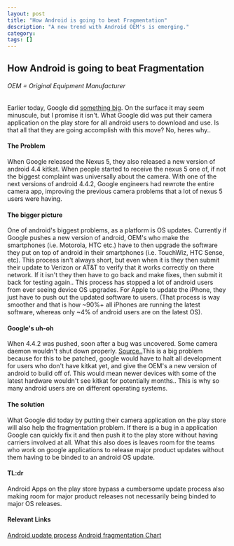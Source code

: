 ```yaml
---
layout: post
title: "How Android is going to beat Fragmentation"
description: "A new trend with Android OEM's is emerging."
category: 
tags: []
---
```

<!-- Title -->
<h2>How Android is going to beat Fragmentation</h2>
<h6>OEM = Original Equipment Manufacturer</h6>
<!-- First paragraph -->
<p>Earlier today, Google did <a href="https://play.google.com/store/apps/details?id=com.google.android.GoogleCamera">something big</a>. On the surface it may seem minuscule, but I promise it isn't. What Google did was put their camera application on the play store for all android users to download and use. Is that all that they are going accomplish with this move? No, heres why..</p>

<h4>The Problem</h4>
<p>When Google released the Nexus 5, they also released a new version of android 4.4 kitkat. When people started to receive the nexus 5 one of, if not the biggest complaint was universally about the camera. With one of the next versions of android 4.4.2, Google engineers had rewrote the entire camera app, improving the previous camera problems that a lot of nexus 5 users were having.</p>

<h4>The bigger picture</h4>
<p>One of android's biggest problems, as a platform is OS updates. Currently if Google pushes a new version of android, OEM's who make the smartphones (i.e. Motorola, HTC etc.) have to then upgrade the software they put on top of android in their smartphones (i.e. TouchWiz, HTC Sense, etc). This process isn't always short, but even when it is they then submit their update to Verizon or AT&T to verify that it works correctly on there network. If it isn't they then have to go back and make fixes, then submit it back for testing again.. This process has stopped a lot of android users from ever seeing device OS upgrades. For Apple to update the iPhone, they just have to push out the updated software to users. (That process is way smoother and that is how ~90%+ all iPhones are running the latest software, whereas only ~4% of android users are on the latest OS).</p>

<h4>Google's uh-oh</h4>
<p>When 4.4.2 was pushed, soon after a bug was uncovered. Some camera daemon wouldn't shut down properly. <a href="http://www.ibtimes.com/google-working-nexus-5-battery-drain-fix-affects-all-android-devices-kitkat-qualcomm-chips-1559771">Source..</a>This is a big problem because for this to be patched, google would have to halt all development for users who don't have kitkat yet, and give the OEM's a new version of android to build off of. This would mean newer devices with some of the latest hardware wouldn't see kitkat for potentially months.. This is why so many android users are on different operating systems.</p>

<h4>The solution</h4>
<p>What Google did today by putting their camera application on the play store will also help the fragmentation problem. If there is a bug in a application Google can quickly fix it and then push it to the play store without having carriers involved at all. What this also does is leaves room for the teams who work on google applications to release major product updates without them having to be binded to an android OS update.</p>

<h4>TL:dr</h4>
<p>Android Apps on the play store bypass a cumbersome update process also making room for major product releases not necessarily being binded to major OS releases.</p>

<h4>Relevant Links</h4>
<a href="http://www.androidcentral.com/htc-details-android-oem-update-process-fancy-inforgraphic">Android update process</a>
<a href="http://opensignal.com/reports/fragmentation-2013/">Android fragmentation Chart</a>